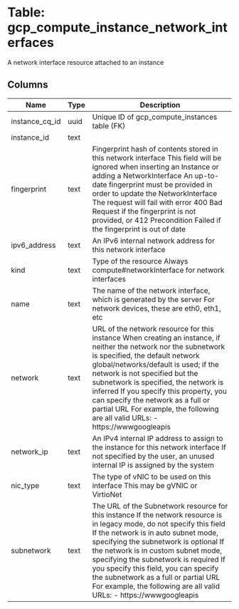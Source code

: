 
# Table: gcp_compute_instance_network_interfaces
A network interface resource attached to an instance
## Columns
| Name        | Type           | Description  |
| ------------- | ------------- | -----  |
|instance_cq_id|uuid|Unique ID of gcp_compute_instances table (FK)|
|instance_id|text||
|fingerprint|text|Fingerprint hash of contents stored in this network interface This field will be ignored when inserting an Instance or adding a NetworkInterface An up-to-date fingerprint must be provided in order to update the NetworkInterface The request will fail with error 400 Bad Request if the fingerprint is not provided, or 412 Precondition Failed if the fingerprint is out of date|
|ipv6_address|text|An IPv6 internal network address for this network interface|
|kind|text|Type of the resource Always compute#networkInterface for network interfaces|
|name|text|The name of the network interface, which is generated by the server For network devices, these are eth0, eth1, etc|
|network|text|URL of the network resource for this instance When creating an instance, if neither the network nor the subnetwork is specified, the default network global/networks/default is used; if the network is not specified but the subnetwork is specified, the network is inferred  If you specify this property, you can specify the network as a full or partial URL For example, the following are all valid URLs: - https://wwwgoogleapis|
|network_ip|text|An IPv4 internal IP address to assign to the instance for this network interface If not specified by the user, an unused internal IP is assigned by the system|
|nic_type|text|The type of vNIC to be used on this interface This may be gVNIC or VirtioNet|
|subnetwork|text|The URL of the Subnetwork resource for this instance If the network resource is in legacy mode, do not specify this field If the network is in auto subnet mode, specifying the subnetwork is optional If the network is in custom subnet mode, specifying the subnetwork is required If you specify this field, you can specify the subnetwork as a full or partial URL For example, the following are all valid URLs: - https://wwwgoogleapis|
